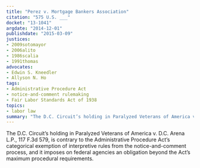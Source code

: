```yaml
---
title: "Perez v. Mortgage Bankers Association"
citation: "575 U.S. ___"
docket: "13-1041"
argdate: "2014-12-01"
publishdate: "2015-03-09"
justices:
- 2009sotomayor
- 2006alito
- 1986scalia
- 1991thomas
advocates:
- Edwin S. Kneedler
- Allyson N. Ho
tags:
- Administrative Procedure Act
- notice-and-comment rulemaking
- Fair Labor Standards Act of 1938
topics:
- labor law
summary: "The D.C. Circuit’s holding in Paralyzed Veterans of America v. D.C. Arena L.P., 117 F.3d 579, is contrary to the Administrative Procedure Act’s categorical exemption of interpretive rules from the notice-and-comment process, and it imposes on federal agencies an obligation beyond the Act’s maximum procedural requirements."
---
```

The D.C. Circuit’s holding in Paralyzed Veterans of America v. D.C. Arena L.P., 117 F.3d 579, is contrary to the Administrative Procedure Act’s categorical exemption of interpretive rules from the notice-and-comment process, and it imposes on federal agencies an obligation beyond the Act’s maximum procedural requirements.

